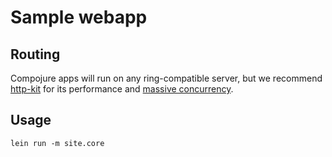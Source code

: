 # Sample webapp

## Routing
Compojure apps will run on any ring-compatible server, but we recommend [http-kit](http://www.http-kit.org/) for its performance and [massive concurrency](http://www.http-kit.org/600k-concurrent-connection-http-kit.html).

## Usage
```
lein run -m site.core
```
